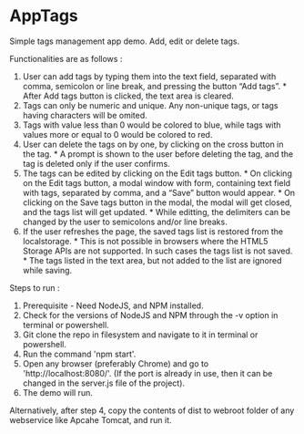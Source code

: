 # AppTags
Simple tags management app demo. Add, edit or delete tags.

Functionalities are as follows :
  1. User can add tags by typing them into the text field, separated with comma, semicolon or line break, and pressing the button “Add tags”.
    * After  Add tags button is clicked, the text area is cleared.
  2. Tags can only be numeric and unique. Any non-unique tags, or tags having characters will be omited.
  3. Tags with value less than 0 would be colored to blue, while tags with values more or equal to 0 would be colored to red.
  4. User can delete the tags on by one, by clicking on the cross button in the tag.
    * A prompt is shown to the user before deleting the tag, and the tag is deleted only if the user confirms.
  5. The tags can be edited by clicking on the Edit tags button.
    * On clicking on the Edit tags button, a modal window with form, containing text field with tags, separated by comma, and a “Save” button would appear.
    * On clicking on the Save tags button in the modal, the modal will get closed, and the tags list will get updated.
    * While editting, the delimiters can be changed by the user to semicolons and/or line breaks.
  6. If the user refreshes the page, the saved tags list is restored from the localstorage.
    * This is not possible in browsers where the HTML5 Storage APIs are not supported. In such cases the tags list is not saved.
    * The tags listed in the text area, but not added to the list are ignored while saving.

Steps to run :
  1. Prerequisite - Need NodeJS, and NPM installed.
  2. Check for the versions of NodeJS and NPM through the -v option in terminal or powershell.
  3. Git clone the repo in filesystem and navigate to it in terminal or powershell.
  4. Run the command 'npm start'.
  5. Open any browser (preferably Chrome) and go to 'http://localhost:8080/'. (If the port is already in use, then it can be changed in the server.js file of the project).
  6. The demo will run.

Alternatively, after step 4, copy the contents of dist to webroot folder of any webservice like Apcahe Tomcat, and run it.
